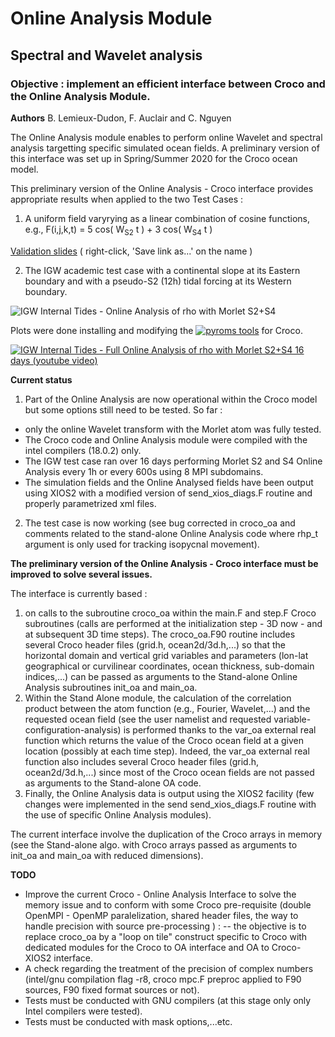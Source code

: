 # Online Analysis Module
## Spectral and Wavelet analysis 
### Objective : implement an efficient interface between Croco and the Online Analysis Module.
**Authors** B. Lemieux-Dudon, F. Auclair and C. Nguyen

The Online Analysis module enables to perform online Wavelet and spectral analysis targetting specific simulated ocean fields.
A preliminary version of this interface was set up in Spring/Summer 2020 for the Croco ocean model.

This preliminary version of the Online Analysis - Croco interface provides appropriate results when applied to the two Test Cases :
1. A uniform field varyrying as a linear combination of cosine functions, e.g.,
F(i,j,k,t) = 5 cos( W<sub>S2</sub> t ) + 3 cos( W<sub>S4</sub> t )

[Validation slides](TEST_CASES/IGW_OA/MorletWaveletAnalysis/OnlineAnalysis_Croco_Interface_validation.pdf) ( right-click, 'Save link as...' on the name )

2. The IGW academic test case with a continental slope at its Eastern boundary and with a pseudo-S2 (12h) tidal forcing at its Western boundary.

![IGW Internal Tides - Online Analysis of rho with Morlet S2+S4](TEST_CASES/IGW_OA/MorletWaveletAnalysis/IGW_tidal_forcing_S2/IGW_S2_rho_oa_MorletS2S4_200-240.gif)

Plots were done installing and modifying the [![pyroms tools]()](https://github.com/ESMG/pyroms) for Croco.
<!-- [![IGW Internal Tides](https://img.youtube.com/vi/AB84oYuNDKA/0.jpg)](https://www.youtube.com/watch?v=AB84oYuNDKA) -->
<!-- [![IGW Internal Tides](https://img.youtube.com/vi/tsKXy_j93yA/0.jpg)](https://www.youtube.com/watch?v=tsKXy_j93yA) -->

[![IGW Internal Tides - Full Online Analysis of rho with Morlet S2+S4 16 days (youtube video) ]()](https://www.youtube.com/watch?v=tsKXy_j93yA)

<!-- IGW Internal Tides : https://www.youtube.com/watch?v=AB84oYuNDKA -->

**Current status**

1. Part of the Online Analysis are now operational within the Croco model but some options still need to be tested.
So far :
- only the online Wavelet transform with the Morlet atom was fully tested. 
- The Croco code and Online Analysis module were compiled with the intel compilers (18.0.2) only.
- The IGW test case ran over 16 days performing Morlet S2 and S4 Online Analysis every 1h or every 600s using 8 MPI subdomains.
- The simulation fields and the Online Analysed fields have been output using XIOS2 with a modified version of send_xios_diags.F routine and properly parametrized xml files. 

2. The test case is now working (see bug corrected in croco_oa and comments related to the stand-alone Online Analysis code where rhp_t argument is only used for tracking isopycnal movement).


**The preliminary version of the Online Analysis - Croco interface must be improved to solve several issues.**

The interface is currently based :
1. on calls to the subroutine croco_oa within the main.F and step.F Croco subroutines (calls are performed at the initialization step - 3D now - and at subsequent 3D time steps). The croco_oa.F90 routine includes several Croco header files (grid.h, ocean2d/3d.h,...) so that the horizontal domain and vertical grid variables and parameters (lon-lat geographical or curvilinear coordinates, ocean thickness, sub-domain indices,...) can be passed as arguments to the Stand-alone Online Analysis subroutines init_oa and main_oa.
2. Within the Stand Alone module, the calculation of the correlation product between the atom function (e.g., Fourier, Wavelet,...) and the requested ocean field (see the user namelist and requested variable-configuration-analysis) is performed thanks to the var_oa external real function which returns the value of the Croco ocean field at a given location (possibly at each time step). Indeed, the var_oa external real function also includes several Croco header files (grid.h, ocean2d/3d.h,...) since most of the Croco ocean fields are not passed as arguments to the Stand-alone OA code.
3. Finally, the Online Analysis data is output using the XIOS2 facility (few changes were implemented in the send send_xios_diags.F routine with the use of specific Online Analysis modules).

The current interface involve the duplication of the Croco arrays in memory (see the Stand-alone algo. with Croco arrays passed as arguments to init_oa and main_oa with reduced dimensions).

**TODO**
- Improve the current Croco - Online Analysis Interface to solve the memory issue and to conform with some Croco pre-requisite (double OpenMPI - OpenMP paralelization, shared header files, the way to handle precision with source pre-processing ) :
  -- the objective is to replace croco_oa by a "loop on tile" construct specific to Croco with dedicated modules for the Croco to OA interface and OA to Croco-XIOS2 interface.
- A check regarding the treatment of the precision of complex numbers (intel/gnu compilation flag -r8, croco mpc.F preproc applied to F90 sources, F90 fixed format sources or not).
- Tests must be conducted with GNU compilers (at this stage only only Intel compilers were tested).
- Tests must be conducted with mask options,...etc.
